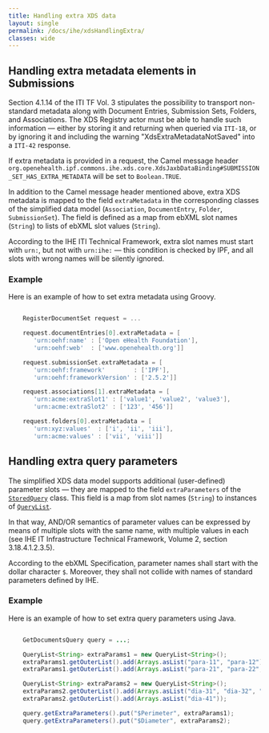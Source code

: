 ```yaml
---
title: Handling extra XDS data
layout: single
permalink: /docs/ihe/xdsHandlingExtra/
classes: wide
---
```



## Handling extra metadata elements in Submissions

Section 4.1.14 of the ITI TF Vol. 3 stipulates the possibility to transport non-standard metadata along with Document Entries,
Submission Sets, Folders, and Associations. The XDS Registry actor must be able to handle such information — either by storing it
and returning when queried via `ITI-18`, or by ignoring it and including the warning "XdsExtraMetadataNotSaved" into a `ITI-42` response.

If extra metadata is provided in a request, the Camel message header
`org.openehealth.ipf.commons.ihe.xds.core.XdsJaxbDataBinding#SUBMISSION_SET_HAS_EXTRA_METADATA` will be set to `Boolean.TRUE`.

In addition to the Camel message header mentioned above, extra XDS metadata is mapped to the field `extraMetadata`
in the corresponding classes of the simplified data model (`Association`, `DocumentEntry`, `Folder`, `SubmissionSet`).
The field is defined as a map from ebXML slot names (`String`) to lists of ebXML slot values (`String`).

According to the IHE ITI Technical Framework, extra slot names must start with `urn:`, but not with `urn:ihe:`
— this condition is checked by IPF, and all slots with wrong names will be silently ignored.

### Example

Here is an example of how to set extra metadata using Groovy.

```groovy

    RegisterDocumentSet request = ...

    request.documentEntries[0].extraMetadata = [
       'urn:oehf:name' : ['Open eHealth Foundation'],
       'urn:oehf:web'  : ['www.openehealth.org']]

    request.submissionSet.extraMetadata = [
       'urn:oehf:framework'        : ['IPF'],
       'urn:oehf:frameworkVersion' : ['2.5.2']]

    request.associations[1].extraMetadata = [
       'urn:acme:extraSlot1' : ['value1', 'value2', 'value3'],
       'urn:acme:extraSlot2' : ['123', '456']]

    request.folders[0].extraMetadata = [
       'urn:xyz:values'  : ['i', 'ii', 'iii'],
       'urn:acme:values' : ['vii', 'viii']]

```

## Handling extra query parameters

The simplified XDS data model supports additional (user-defined) parameter slots — they are mapped to the field
`extraParameters` of the [`StoredQuery`](../../apidocs/org/openehealth/ipf/commons/ihe/xds/core/requests/query/StoredQuery.html) class.
This field is a map from slot names (`String`) to instances of
[`QueryList`](../../apidocs/org/openehealth/ipf/commons/ihe/xds/core/requests/query/QueryList.html).

In that way, AND/OR semantics of parameter values can be expressed by means of multiple slots with the same name,
with multiple values in each (see IHE IT Infrastructure Technical Framework, Volume 2, section 3.18.4.1.2.3.5).

According to the ebXML Specification, parameter names shall start with the dollar character `$`.
Moreover, they shall not collide with names of standard parameters defined by IHE.

### Example

Here is an example of how to set extra query parameters using Java.

```java

    GetDocumentsQuery query = ...;

    QueryList<String> extraParams1 = new QueryList<String>();
    extraParams1.getOuterList().add(Arrays.asList("para-11", "para-12"));
    extraParams1.getOuterList().add(Arrays.asList("para-21", "para-22", "para-23"));

    QueryList<String> extraParams2 = new QueryList<String>();
    extraParams2.getOuterList().add(Arrays.asList("dia-31", "dia-32", "dia-33"));
    extraParams2.getOuterList().add(Arrays.asList("dia-41"));

    query.getExtraParameters().put("$Perimeter", extraParams1);
    query.getExtraParameters().put("$Diameter", extraParams2);

```
